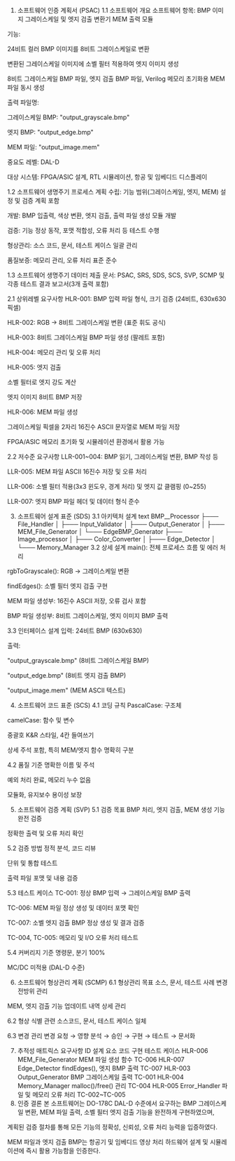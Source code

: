 1. 소프트웨어 인증 계획서 (PSAC)
1.1 소프트웨어 개요
소프트웨어 항목: BMP 이미지 그레이스케일 및 엣지 검출 변환기 MEM 출력 모듈

기능:

24비트 컬러 BMP 이미지를 8비트 그레이스케일로 변환

변환된 그레이스케일 이미지에 소벨 필터 적용하여 엣지 이미지 생성

8비트 그레이스케일 BMP 파일, 엣지 검출 BMP 파일, Verilog 메모리 초기화용 MEM 파일 동시 생성

출력 파일명:

그레이스케일 BMP: "output_grayscale.bmp"

엣지 BMP: "output_edge.bmp"

MEM 파일: "output_image.mem"

중요도 레벨: DAL-D

대상 시스템: FPGA/ASIC 설계, RTL 시뮬레이션, 항공 및 임베디드 디스플레이

1.2 소프트웨어 생명주기 프로세스
계획 수립: 기능 범위(그레이스케일, 엣지, MEM) 설정 및 검증 계획 포함

개발: BMP 입출력, 색상 변환, 엣지 검출, 출력 파일 생성 모듈 개발

검증: 기능 정상 동작, 포맷 적합성, 오류 처리 등 테스트 수행

형상관리: 소스 코드, 문서, 테스트 케이스 일괄 관리

품질보증: 메모리 관리, 오류 처리 표준 준수

1.3 소프트웨어 생명주기 데이터
제출 문서: PSAC, SRS, SDS, SCS, SVP, SCMP 및 각종 테스트 결과 보고서(3개 출력 포함)

2.1 상위레벨 요구사항
HLR-001: BMP 입력 파일 형식, 크기 검증 (24비트, 630x630 픽셀)

HLR-002: RGB → 8비트 그레이스케일 변환 (표준 휘도 공식)

HLR-003: 8비트 그레이스케일 BMP 파일 생성 (팔레트 포함)

HLR-004: 메모리 관리 및 오류 처리

HLR-005: 엣지 검출

소벨 필터로 엣지 강도 계산

엣지 이미지 8비트 BMP 저장

HLR-006: MEM 파일 생성

그레이스케일 픽셀을 2자리 16진수 ASCII 문자열로 MEM 파일 저장

FPGA/ASIC 메모리 초기화 및 시뮬레이션 환경에서 활용 가능

2.2 저수준 요구사항
LLR-001~004: BMP 읽기, 그레이스케일 변환, BMP 작성 등

LLR-005: MEM 파일 ASCII 16진수 저장 및 오류 처리

LLR-006: 소벨 필터 적용(3x3 윈도우, 경계 처리) 및 엣지 값 클램핑 (0~255)

LLR-007: 엣지 BMP 파일 헤더 및 데이터 형식 준수

3. 소프트웨어 설계 표준 (SDS)
3.1 아키텍처 설계
text
BMP__Processor
├─── File_Handler
│    ├─── Input_Validator
│    ├─── Output_Generator
│    ├─── MEM_File_Generator
│    └─── EdgeBMP_Generator
├─── Image_processor
│    ├─── Color_Converter
│    ├─── Edge_Detector
│    └─── Memory_Manager
3.2 상세 설계
main(): 전체 프로세스 흐름 및 에러 처리

rgbToGrayscale(): RGB → 그레이스케일 변환

findEdges(): 소벨 필터 엣지 검출 구현

MEM 파일 생성부: 16진수 ASCII 저장, 오류 검사 포함

BMP 파일 생성부: 8비트 그레이스케일, 엣지 이미지 BMP 출력

3.3 인터페이스 설계
입력: 24비트 BMP (630x630)

출력:

"output_grayscale.bmp" (8비트 그레이스케일 BMP)

"output_edge.bmp" (8비트 엣지 검출 BMP)

"output_image.mem" (MEM ASCII 텍스트)

4. 소프트웨어 코드 표준 (SCS)
4.1 코딩 규칙
PascalCase: 구조체

camelCase: 함수 및 변수

중괄호 K&R 스타일, 4칸 들여쓰기

상세 주석 포함, 특히 MEM/엣지 함수 명확히 구분

4.2 품질 기준
명확한 이름 및 주석

예외 처리 완료, 메모리 누수 없음

모듈화, 유지보수 용이성 보장

5. 소프트웨어 검증 계획 (SVP)
5.1 검증 목표
BMP 처리, 엣지 검출, MEM 생성 기능 완전 검증

정확한 출력 및 오류 처리 확인

5.2 검증 방법
정적 분석, 코드 리뷰

단위 및 통합 테스트

출력 파일 포맷 및 내용 검증

5.3 테스트 케이스
TC-001: 정상 BMP 입력 → 그레이스케일 BMP 출력

TC-006: MEM 파일 정상 생성 및 데이터 포맷 확인

TC-007: 소벨 엣지 검출 BMP 정상 생성 및 결과 검증

TC-004, TC-005: 메모리 및 I/O 오류 처리 테스트

5.4 커버리지 기준
명령문, 분기 100%

MC/DC 미적용 (DAL-D 수준)

6. 소프트웨어 형상관리 계획 (SCMP)
6.1 형상관리 목표
소스, 문서, 테스트 사례 변경 전방위 관리

MEM, 엣지 검출 기능 업데이트 내역 상세 관리

6.2 형상 식별
관련 소스코드, 문서, 테스트 케이스 일체

6.3 변경 관리
변경 요청 → 영향 분석 → 승인 → 구현 → 테스트 → 문서화

7. 추적성 매트릭스
요구사항 ID	설계 요소	코드 구현	테스트 케이스
HLR-006	MEM_File_Generator	MEM 파일 생성 함수	TC-006
HLR-007	Edge_Detector	findEdges(), 엣지 BMP 출력	TC-007
HLR-003	Output_Generator	BMP 그레이스케일 출력	TC-001
HLR-004	Memory_Manager	malloc()/free() 관리	TC-004
HLR-005	Error_Handler	파일 및 메모리 오류 처리	TC-002~TC-005
8. 인증 결론
본 소프트웨어는 DO-178C DAL-D 수준에서 요구하는 BMP 그레이스케일 변환, MEM 파일 출력, 소벨 필터 엣지 검출 기능을 완전하게 구현하였으며,

계획된 검증 절차를 통해 모든 기능의 정확성, 신뢰성, 오류 처리 능력을 입증하였다.

MEM 파일과 엣지 검출 BMP는 항공기 및 임베디드 영상 처리 하드웨어 설계 및 시뮬레이션에 즉시 활용 가능함을 인증한다.

